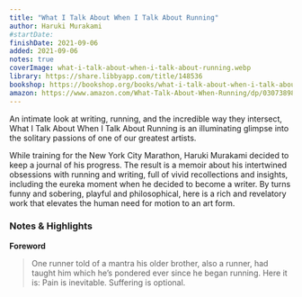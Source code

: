 ```yaml
---
title: "What I Talk About When I Talk About Running"
author: Haruki Murakami
#startDate:
finishDate: 2021-09-06
added: 2021-09-06
notes: true
coverImage: what-i-talk-about-when-i-talk-about-running.webp
library: https://share.libbyapp.com/title/148536
bookshop: https://bookshop.org/books/what-i-talk-about-when-i-talk-about-running-a-memoir/9780307389831
amazon: https://www.amazon.com/What-Talk-About-When-Running/dp/0307389839/
---
```


An intimate look at writing, running, and the incredible way they intersect, What I Talk About When I Talk About Running is an illuminating glimpse into the solitary passions of one of our greatest artists.

While training for the New York City Marathon, Haruki Murakami decided to keep a journal of his progress. The result is a memoir about his intertwined obsessions with running and writing, full of vivid recollections and insights, including the eureka moment when he decided to become a writer. By turns funny and sobering, playful and philosophical, here is a rich and revelatory work that elevates the human need for motion to an art form.

### Notes & Highlights
**Foreword**
> One runner told of a mantra his older brother, also a runner, had taught him which he’s pondered ever since he began running. Here it is: Pain is inevitable. Suffering is optional.  
